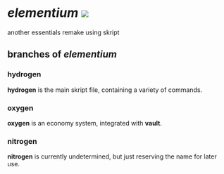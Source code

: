 # _elementium_ ![](https://vexio.media/cloud/yshqb.png)
another essentials remake using skript

## branches of _elementium_

### **hydrogen**
**hydrogen** is the main skript file, containing a variety of commands.

### **oxygen**
**oxygen** is an economy system, integrated with **vault**.

### **nitrogen**
**nitrogen** is currently undetermined, but just reserving the name for later use.
